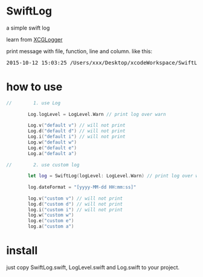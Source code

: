 # SwiftLog
a simple swift log

learn from [XCGLogger](https://github.com/DaveWoodCom/XCGLogger "XCGLogger")

print message with file, function, line and column. like this:

<pre>
2015-10-12 15:03:25 /Users/xxx/Desktop/xcodeWorkspace/SwiftLogDemo/SwiftLogDemo/ViewController.swift : viewDidLoad() : 36 : 15 Assert message log
</pre>

# how to use
``` swift
//        1. use Log
        
        Log.logLevel = LogLevel.Warn // print log over warn
        
        Log.v("default v") // will not print
        Log.d("default d") // will not print
        Log.i("default i") // will not print
        Log.w("default w")
        Log.e("default e")
        Log.a("default a")
        
//        2. use custom log
        
        let log = SwiftLog(logLevel: LogLevel.Warn) // print log over warn
        
        log.dateFormat = "[yyyy-MM-dd HH:mm:ss]"
        
        log.v("custom v") // will not print
        log.d("custom d") // will not print
        log.i("custom i") // will not print
        log.w("custom w")
        log.e("custom e")
        log.a("custom a")
```

# install
just copy SwiftLog.swift, LogLevel.swift and Log.swift to your project.
